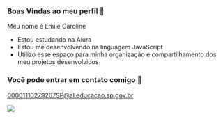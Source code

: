 ### Boas Vindas ao meu perfil 💜

Meu nome é Emile Caroline

- Estou estudando na Alura
- Estou me desenvolvendo na linguagem JavaScript
- Utilizo esse espaço para minha organização e compartilhamento dos meu projetos desenvolvidos

### Você pode entrar em contato comigo 📧

00001110279267SP@al.educacao.sp.gov.br

![](https://tenor.com/pt-BR/view/snowball-bunny-carrot-cute-bunny-looking-around-gif-24073322)
